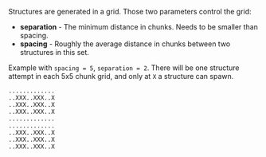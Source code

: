 Structures are generated in a grid. Those two parameters control the grid:

* **separation** - The minimum distance in chunks. Needs to be smaller than spacing.
* **spacing** - Roughly the average distance in chunks between two structures in this set.

Example with `spacing = 5`, `separation = 2`. There will be one structure attempt in each 5x5 chunk grid, and only at `X` a structure can spawn.

```
.............
..XXX..XXX..X
..XXX..XXX..X
..XXX..XXX..X
.............
.............
..XXX..XXX..X
..XXX..XXX..X
..XXX..XXX..X
```